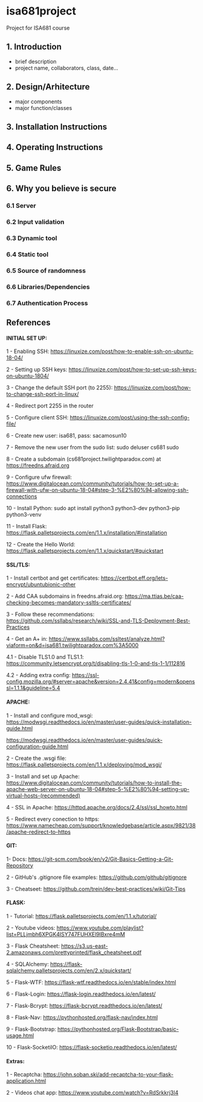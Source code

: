 # isa681project

Project for ISA681 course

## 1. Introduction

+ brief description
+ project name, collaborators, class, date...

## 2. Design/Arhitecture

+ major components
+ major function/classes

## 3. Installation Instructions

## 4. Operating Instructions

## 5. Game Rules

## 6. Why you believe is secure

### 6.1 Server

### 6.2 Input validation

### 6.3 Dynamic tool

### 6.4 Static tool

### 6.5 Source of randomness

### 6.6 Libraries/Dependencies

### 6.7 Authentication Process



## References

#### INITIAL SET UP:

1 - Enabling SSH: https://linuxize.com/post/how-to-enable-ssh-on-ubuntu-18-04/

2 - Setting up SSH keys: https://linuxize.com/post/how-to-set-up-ssh-keys-on-ubuntu-1804/

3 - Change the default SSH port (to 2255): https://linuxize.com/post/how-to-change-ssh-port-in-linux/

4 - Redirect port 2255 in the router

5 - Configure client SSH: https://linuxize.com/post/using-the-ssh-config-file/

6 - Create new user: isa681, pass: sacamosun10

7 - Remove the new user from the sudo list: sudo deluser cs681 sudo

8 - Create a subdomain (cs681project.twilightparadox.com) at https://freedns.afraid.org

9 - Configure ufw firewall: https://www.digitalocean.com/community/tutorials/how-to-set-up-a-firewall-with-ufw-on-ubuntu-18-04#step-3-%E2%80%94-allowing-ssh-connections

10 - Install Python: sudo apt install python3 python3-dev python3-pip python3-venv

11 - Install Flask: https://flask.palletsprojects.com/en/1.1.x/installation/#installation

12 - Create the Hello World: https://flask.palletsprojects.com/en/1.1.x/quickstart/#quickstart


#### SSL/TLS:

1 - Install certbot and get certificates: https://certbot.eff.org/lets-encrypt/ubuntubionic-other

2 - Add CAA subdomains in freedns.afraid.org: https://ma.ttias.be/caa-checking-becomes-mandatory-ssltls-certificates/

3 - Follow these recommendations: https://github.com/ssllabs/research/wiki/SSL-and-TLS-Deployment-Best-Practices

4 - Get an A+ in: https://www.ssllabs.com/ssltest/analyze.html?viaform=on&d=isa681.twilightparadox.com%3A5000

4.1 - Disable TLS1.0 and TLS1.1: https://community.letsencrypt.org/t/disabling-tls-1-0-and-tls-1-1/112816

4.2 - Adding extra config: https://ssl-config.mozilla.org/#server=apache&version=2.4.41&config=modern&openssl=1.1.1&guideline=5.4



#### APACHE:

1 - Install and configure mod_wsgi: https://modwsgi.readthedocs.io/en/master/user-guides/quick-installation-guide.html

https://modwsgi.readthedocs.io/en/master/user-guides/quick-configuration-guide.html

2 - Create the .wsgi file: https://flask.palletsprojects.com/en/1.1.x/deploying/mod_wsgi/

3 - Install and set up Apache: https://www.digitalocean.com/community/tutorials/how-to-install-the-apache-web-server-on-ubuntu-18-04#step-5-%E2%80%94-setting-up-virtual-hosts-(recommended)

4 - SSL in Apache: https://httpd.apache.org/docs/2.4/ssl/ssl_howto.html

5 - Redirect every conection to https: https://www.namecheap.com/support/knowledgebase/article.aspx/9821/38/apache-redirect-to-https



#### GIT:

1- Docs: https://git-scm.com/book/en/v2/Git-Basics-Getting-a-Git-Repository

2 - GitHub's .gitignore file examples: https://github.com/github/gitignore

3 - Cheatseet: https://github.com/trein/dev-best-practices/wiki/Git-Tips



#### FLASK:

1 - Tutorial: https://flask.palletsprojects.com/en/1.1.x/tutorial/

2 - Youtube videos: https://www.youtube.com/playlist?list=PLLjmbh6XPGK4ISY747FUHXEl9lBxre4mM

3 - Flask Cheatsheet: https://s3.us-east-2.amazonaws.com/prettyprinted/flask_cheatsheet.pdf

4 - SQLAlchemy: https://flask-sqlalchemy.palletsprojects.com/en/2.x/quickstart/

5 - Flask-WTF: https://flask-wtf.readthedocs.io/en/stable/index.html

6 - Flask-Login: https://flask-login.readthedocs.io/en/latest/

7 - Flask-Bcrypt: https://flask-bcrypt.readthedocs.io/en/latest/

8 - Flask-Nav: https://pythonhosted.org/flask-nav/index.html

9 - Flask-Bootstrap: https://pythonhosted.org/Flask-Bootstrap/basic-usage.html

10 - Flask-SocketiIO: https://flask-socketio.readthedocs.io/en/latest/



#### Extras:

1 - Recaptcha: https://john.soban.ski/add-recaptcha-to-your-flask-application.html

2 - Videos chat app: https://www.youtube.com/watch?v=RdSrkkrj3l4
